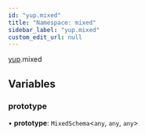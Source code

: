 ```yaml
---
id: "yup.mixed"
title: "Namespace: mixed"
sidebar_label: "yup.mixed"
custom_edit_url: null
---
```


[yup](yup).mixed

## Variables

### prototype

• **prototype**: `MixedSchema`<`any`, `any`, `any`\>
